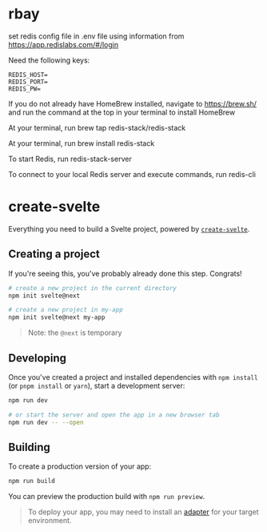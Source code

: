 # rbay

set redis config file in .env file using information from https://app.redislabs.com/#/login

Need the following keys:

```
REDIS_HOST=
REDIS_PORT=
REDIS_PW=
```

If you do not already have HomeBrew installed, navigate to https://brew.sh/ and run the command at the top in your terminal to install HomeBrew

At your terminal, run brew tap redis-stack/redis-stack

At your terminal, run brew install redis-stack

To start Redis, run redis-stack-server

To connect to your local Redis server and execute commands, run redis-cli

# create-svelte

Everything you need to build a Svelte project, powered by [`create-svelte`](https://github.com/sveltejs/kit/tree/master/packages/create-svelte).

## Creating a project

If you're seeing this, you've probably already done this step. Congrats!

```bash
# create a new project in the current directory
npm init svelte@next

# create a new project in my-app
npm init svelte@next my-app
```

> Note: the `@next` is temporary

## Developing

Once you've created a project and installed dependencies with `npm install` (or `pnpm install` or `yarn`), start a development server:

```bash
npm run dev

# or start the server and open the app in a new browser tab
npm run dev -- --open
```

## Building

To create a production version of your app:

```bash
npm run build
```

You can preview the production build with `npm run preview`.

> To deploy your app, you may need to install an [adapter](https://kit.svelte.dev/docs/adapters) for your target environment.
